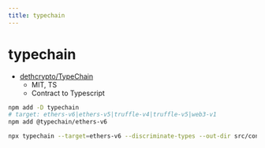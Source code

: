 ```yaml
---
title: typechain
---
```


# typechain

- [dethcrypto/TypeChain](https://github.com/dethcrypto/TypeChain)
  - MIT, TS
  - Contract to Typescript

```bash
npm add -D typechain
# target: ethers-v6|ethers-v5|truffle-v4|truffle-v5|web3-v1
npm add @typechain/ethers-v6

npx typechain --target=ethers-v6 --discriminate-types --out-dir src/contracts contracts/**/*.json
```
